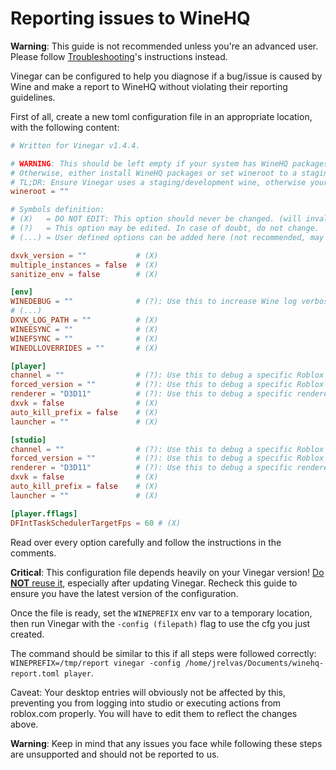 # Reporting issues to WineHQ

**Warning**: This guide is not recommended unless you're an advanced user. Please follow [Troubleshooting](./index.md)'s instructions instead.

Vinegar can be configured to help you diagnose if a bug/issue is caused by Wine and make a report to WineHQ without violating their reporting guidelines.

First of all, create a new toml configuration file in an appropriate location, with the following content:
```toml
# Written for Vinegar v1.4.4.

# WARNING: This should be left empty if your system has WineHQ packages installed (https://wiki.winehq.org/Download).
# Otherwise, either install WineHQ packages or set wineroot to a staging/development wine's path.
# TL;DR: Ensure Vinegar uses a staging/development wine, otherwise your report is INVALID.
wineroot = "" 

# Symbols definition:
# (X)   = DO NOT EDIT: This option should never be changed. (will invalidate all reports) 
# (?)   = This option may be edited. In case of doubt, do not change.
# (...) = User defined options can be added here (not recommended, may invalidate your report)

dxvk_version = ""           # (X)
multiple_instances = false  # (X)
sanitize_env = false        # (X)

[env]
WINEDEBUG = ""              # (?): Use this to increase Wine log verbosity.
# (...)
DXVK_LOG_PATH = ""          # (X)
WINEESYNC = ""              # (X)
WINEFSYNC = ""              # (X)
WINEDLLOVERRIDES = ""       # (X)

[player]
channel = ""                # (?): Use this to debug a specific Roblox version.           
forced_version = ""         # (?): Use this to debug a specific Roblox version.       
renderer = "D3D11"          # (?): Use this to debug a specific renderer. (D3D11 will use Wine's built-in D3D opengl conversion.)
dxvk = false                # (X)
auto_kill_prefix = false    # (X)
launcher = ""               # (X)

[studio]
channel = ""                # (?): Use this to debug a specific Roblox version.           
forced_version = ""         # (?): Use this to debug a specific Roblox version.       
renderer = "D3D11"          # (?): Use this to debug a specific renderer. (D3D11 will use Wine's built-in D3D opengl conversion.)
dxvk = false                # (X)
auto_kill_prefix = false    # (X)
launcher = ""               # (X)

[player.fflags]
DFIntTaskSchedulerTargetFps = 60 # (X)
```
Read over every option carefully and follow the instructions in the comments.

**Critical**: This configuration file depends heavily on your Vinegar version! <u>Do **NOT** reuse it</u>, especially after updating Vinegar. Recheck this guide to ensure you have the latest version of the configuration.

Once the file is ready, set the `WINEPREFIX` env var to a temporary location, then run Vinegar with the `-config (filepath)` flag to use the cfg you just created. 

The command should be similar to this if all steps were followed correctly: `WINEPREFIX=/tmp/report vinegar -config /home/jrelvas/Documents/winehq-report.toml player`.

Caveat: Your desktop entries will obviously not be affected by this, preventing you from logging into studio or executing actions from roblox.com properly. You will have to edit them to reflect the changes above.

**Warning**: Keep in mind that any issues you face while following these steps are unsupported and should not be reported to us.